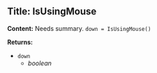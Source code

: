 ## Title: IsUsingMouse

**Content:**
Needs summary.
`down = IsUsingMouse()`

**Returns:**
- `down`
  - *boolean*